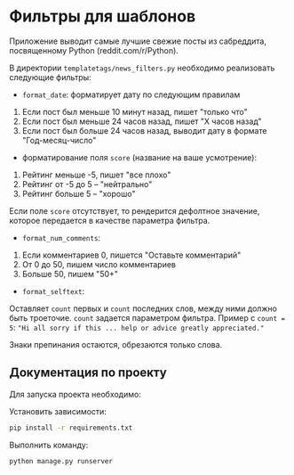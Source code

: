 Фильтры для шаблонов
=======


Приложение выводит самые лучшие свежие посты из сабреддита, посвященному Python (reddit.com/r/Python).

В директории `templatetags/news_filters.py` необходимо реализовать следующие фильтры:

- `format_date`: форматирует дату по следующим правилам

1. Если пост был меньше 10 минут назад, пишет "только что"
2. Если пост был меньше 24 часов назад, пишет "X часов назад"
3. Если пост был больше 24 часов назад, выводит дату в формате "Год-месяц-число"

- форматирование поля `score` (название на ваше усмотрение):

1. Рейтинг меньше -5, пишет "все плохо"
2. Рейтинг от -5 до 5 – "нейтрально"
3. Рейтинг больше 5 – "хорошо"

Если поле `score` отсутствует, то рендерится дефолтное значение, которое передается в качестве параметра фильтра.

- `format_num_comments`:

1. Если комментариев 0, пишется "Оставьте комментарий"
2. От 0 до 50, пишем число комментариев
3. Больше 50, пишем "50+"

- `format_selftext`:

Оставляет `count` первых и `count` последних слов, между ними должно быть троеточие. `count` задается параметром фильтра. Пример c `count = 5`: `"Hi all sorry if this ... help or advice greatly appreciated."`

Знаки препинания остаются, обрезаются только слова.


## Документация по проекту

Для запуска проекта необходимо:

Установить зависимости:

```bash
pip install -r requirements.txt
```

Выполнить команду:

```bash
python manage.py runserver
```
